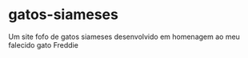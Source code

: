 # gatos-siameses
Um site fofo de gatos siameses desenvolvido em homenagem ao meu falecido gato Freddie

